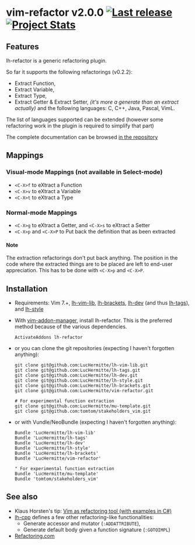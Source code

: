 # vim-refactor v2.0.0 [![Last release](https://img.shields.io/github/tag/LucHermitte/vim-refactor.svg)](https://github.com/LucHermitte/vim-refactor/releases) [![Project Stats](https://www.openhub.net/p/21020/widgets/project_thin_badge.gif)](https://www.openhub.net/p/21020)
## Features

lh-refactor is a generic refactoring plugin.

So far it supports the following refactorings (v0.2.2):
  * Extract Function,
  * Extract Variable,
  * Extract Type,
  * Extract Getter & Extract Setter, _(it's more a generate than an extract actually)_
and the following languages: C, C++, Java, Pascal, VimL.

The list of languages supported can be extended (however some refactoring work in the plugin is required to simplify that part)

The complete documentation can be browsed [in the repository](doc/refactor.txt)

## Mappings
### Visual-mode Mappings (not available in Select-mode)
  * `<C-X>f` to eXtract a Function
  * `<C-X>v` to eXtract a Variable
  * `<C-X>t` to eXtract a Type
### Normal-mode Mappings
  * `<C-X>g` to eXtract a Getter, and `<C-X>s` to eXtract a Setter
  * `<C-X>p` and `<C-X>P` to Put back the definition that as been extracted

#### Note

The extraction refactorings don't put back anything. The position in the code
where the extracted things are to be placed are left to end-user appreciation.
This has to be done with `<C-X>p` and `<C-X>P`.

## Installation
  * Requirements: Vim 7.+, [lh-vim-lib](http://github.com/LucHermitte/lh-vim-lib), [lh-brackets](http://github.com/LucHermitte/lh-brackets), [lh-dev](http://github.com/LucHermitte/lh-dev) (and thus [lh-tags](http://github.com/LucHermitte/lh-tags)), and [lh-style](http://github.com/LucHermitte/lh-style)
  * With [vim-addon-manager](https://github.com/MarcWeber/vim-addon-manager), install lh-refactor. This is the preferred method because of the various dependencies.

    ```vim
    ActivateAddons lh-refactor
    ```

  * or you can clone the git repositories (expecting I haven't forgotten anything):

    ```
    git clone git@github.com:LucHermitte/lh-vim-lib.git
    git clone git@github.com:LucHermitte/lh-tags.git
    git clone git@github.com:LucHermitte/lh-dev.git
    git clone git@github.com:LucHermitte/lh-style.git
    git clone git@github.com:LucHermitte/lh-brackets.git
    git clone git@github.com:LucHermitte/vim-refactor.git

    # For experimental function extraction
    git clone git@github.com:LucHermitte/mu-template.git
    git clone git@github.com:tomtom/stakeholders_vim.git
    ```

  * or with Vundle/NeoBundle (expecting I haven't forgotten anything):

    ```vim
    Bundle 'LucHermitte/lh-vim-lib'
    Bundle 'LucHermitte/lh-tags'
    Bundle 'LucHermitte/lh-dev'
    Bundle 'LucHermitte/lh-style'
    Bundle 'LucHermitte/lh-brackets'
    Bundle 'LucHermitte/vim-refactor'

    " For experimental function extraction
    Bundle 'LucHermitte/mu-template'
    Bundle 'tomtom/stakeholders_vim'
    ```

## See also
  * Klaus Horsten's tip: [Vim as refactoring tool (with examples in C#)](http://vim.wikia.com/wiki/Vim_as_a_refactoring_tool_and_some_examples_in_C_sharp)
  * [lh-cpp](http://github.com/LucHermitte/lh-cpp) defines a few other refactoring-like functionalities:
    * Generate accessor and mutator (`:ADDATTRIBUTE`),
    * Generate default body given a function signature (`:GOTOIMPL`)
  * [Refactoring.com](http://www.refactoring.com/catalog/index.html)

